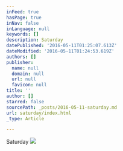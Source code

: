 ```yaml
---
inFeed: true
hasPage: true
inNav: false
inLanguage: null
keywords: []
description: Saturday
datePublished: '2016-05-11T01:25:07.613Z'
dateModified: '2016-05-11T01:24:53.619Z'
authors: []
publisher:
  name: null
  domain: null
  url: null
  favicon: null
title: ''
author: []
starred: false
sourcePath: _posts/2016-05-11-saturday.md
url: saturday/index.html
_type: Article

---
```

Saturday
![](https://the-grid-user-content.s3-us-west-2.amazonaws.com/6fb86c74-c84f-41f2-883d-de64361bc021.jpg)